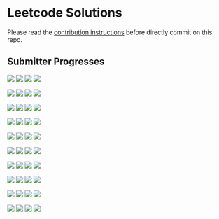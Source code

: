 # Leetcode Solutions
Please read the [contribution instructions](https://github.com/leetcode-study-group/leetcode-solutions/wiki) before directly commit on this repo.

## Submitter Progresses

![](https://img.shields.io/badge/Progress-071%20%2F%20310-ff3a00.svg) ![](https://img.shields.io/badge/Recent-072-00ff00.svg) ![](https://img.shields.io/badge/Total-242-ff69b4.svg) ![](https://img.shields.io/badge/Name-Jrui-lightgrey.svg) 

![](https://img.shields.io/badge/Progress-059%20%2F%20310-ff3000.svg) ![](https://img.shields.io/badge/Recent-061-00ff00.svg) ![](https://img.shields.io/badge/Total-066-ff69b4.svg) ![](https://img.shields.io/badge/Name-zhuwhr-lightgrey.svg) 

![](https://img.shields.io/badge/Progress-134%20%2F%20310-ff6e00.svg) ![](https://img.shields.io/badge/Recent-044-00ff00.svg) ![](https://img.shields.io/badge/Total-266-ff69b4.svg) ![](https://img.shields.io/badge/Name-yanyatongzh-lightgrey.svg) 

![](https://img.shields.io/badge/Progress-064%20%2F%20310-ff3400.svg) ![](https://img.shields.io/badge/Recent-016-ff7400.svg) ![](https://img.shields.io/badge/Total-080-ff69b4.svg) ![](https://img.shields.io/badge/Name-olaolaola-lightgrey.svg) 

![](https://img.shields.io/badge/Progress-041%20%2F%20310-ff2100.svg) ![](https://img.shields.io/badge/Recent-013-ff5e00.svg) ![](https://img.shields.io/badge/Total-065-ff69b4.svg) ![](https://img.shields.io/badge/Name-zhouyuanquaner-lightgrey.svg) 

![](https://img.shields.io/badge/Progress-139%20%2F%20310-ff7200.svg) ![](https://img.shields.io/badge/Recent-012-ff5700.svg) ![](https://img.shields.io/badge/Total-210-ff69b4.svg) ![](https://img.shields.io/badge/Name-Joshuawong-lightgrey.svg) 

![](https://img.shields.io/badge/Progress-072%20%2F%20310-ff3b00.svg) ![](https://img.shields.io/badge/Recent-010-ff4800.svg) ![](https://img.shields.io/badge/Total-103-ff69b4.svg) ![](https://img.shields.io/badge/Name-haolin.ju-lightgrey.svg) 

![](https://img.shields.io/badge/Progress-020%20%2F%20310-ff1000.svg) ![](https://img.shields.io/badge/Recent-006-ff2b00.svg) ![](https://img.shields.io/badge/Total-063-ff69b4.svg) ![](https://img.shields.io/badge/Name-robturtle-lightgrey.svg) 

![](https://img.shields.io/badge/Progress-013%20%2F%20310-ff0a00.svg) ![](https://img.shields.io/badge/Recent-000-ff0000.svg) ![](https://img.shields.io/badge/Total-019-ff69b4.svg) ![](https://img.shields.io/badge/Name-lijunray-lightgrey.svg) 

![](https://img.shields.io/badge/Progress-NaN%20%2F%20310-ff0000.svg) ![](https://img.shields.io/badge/Recent-NaN-ff0000.svg) ![](https://img.shields.io/badge/Total-NaN-ff69b4.svg) ![](https://img.shields.io/badge/Name-guoxi.bruce@gmail.com-lightgrey.svg) 

